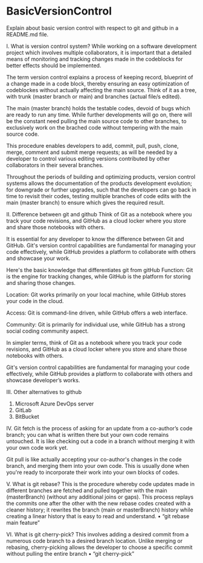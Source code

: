 # BasicVersionControl
Explain about basic version control with respect to git and github in a README.md file.

I. What is version control system?
While working on a software development project which involves multiple collaborators, it is important that a detailed means of monitoring and tracking changes made in the codeblocks for better effects should be implemented. 

The term version control explains a process of keeping record, blueprint of a change made in a code block, thereby ensuring an easy optimization of codeblockes without actually affecting the main source. Think of it as a tree, with trunk (master branch or main) and branches (actual file/s edited). 

The main (master branch) holds the testable codes, devoid of bugs which are ready to run any time. While further developments will go on, there will be the constant need pulling the main source code to other branches, to exclusively work on the brached code without tempering with the main source code. 

This procedure enables developers to add, commit, pull, push, clone, merge, comment and submit merge requests; as will be needed by a developer to control various editing versions contributed by other collaborators in their several branches. 

Throughout the periods of building and optimizing products, version control systems allows the documentation of the products development evolution; for downgrade or further upgrades, such that the developers can go back in time to revisit their codes, testing multiple branches of code edits with the main (master branch) to ensure which gives the required result. 




II. Difference between git and github
Think of Git as a notebook where you track your code revisions, and GitHub as a cloud locker where you store and share those notebooks with others.

It is essential for any developer to know the difference between Git and GitHub. Git's version control capabilities are fundamental for managing your code effectively, while GitHub provides a platform to collaborate with others and showcase your work.

Here's the basic knowledge that differentiates git from gitHub
Function: Git is the engine for tracking changes, while GitHub is the platform for storing and sharing those changes.

Location: Git works primarily on your local machine, while GitHub stores your code in the cloud.

Access: Git is command-line driven, while GitHub offers a web interface.

Community: Git is primarily for individual use, while GitHub has a strong social coding community aspect.

In simpler terms, think of Git as a notebook where you track your code revisions, and GitHub as a cloud locker where you store and share those notebooks with others.

Git's version control capabilities are fundamental for managing your code effectively, while GitHub provides a platform to collaborate with others and showcase developer’s works. 


III. Other alternatives to github
1.	Microsoft Azure DevOps server
2.	GitLab
3.	BitBucket



IV. Git fetch is the process of asking for an update from a co-author’s code branch; you can what is written there but your own code remains untouched. It is like checking out a code in a branch without merging it with your own code work yet.

Git pull is like actually accepting your co-author's changes in the code branch, and merging them into your own code. This is usually done when you're ready to incorporate their work into your own blocks of codes. 

V. What is git rebase?
This is the procedure whereby code updates made in different branches are fetched and pulled together with the main (masterBranch) (without any additional joins or gaps). This process replays the commits one after the other with the new rebase codes created with a cleaner history; it rewrites the branch (main or masterBranch) history while creating a linear history that is easy to read and understand. 
•	“git rebase main feature”

VI. What is git cherry-pick?
This involves adding a desired commit from a numerous code branch to a desired branch location. Unlike merging or rebasing, cherry-picking allows the developer to choose a specific commit without pulling the entire branch 
•	“git cherry-pick”
